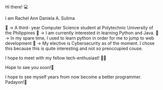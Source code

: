 Hi there! 💻


I am Rachel Ann Daniela A. Sulima

  🌻 ->  A third- year Computer Science student at Polytechnic University of the Philippines
  🌻 ->  I am currently interested in learning Python and Java.
  🌻 ->  In my spare time, I used to learn python in order for me to jump to web development
  🌻 ->  My elective is Cybersecurity as of the moment. I chose this because this is quite interesting
          and not so preoccupied couse.

I hope to meet with my fellow tech-enthusiast! 🛜🌻

Hope to see you soon!🌻

I hope to see myself years from now become a better programmer. Padayon!🌻
